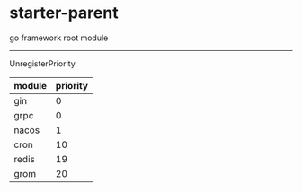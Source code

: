 # starter-parent

go framework root module

---

UnregisterPriority

 module | priority 
--------|----------
 gin    | 0        
 grpc   | 0        
 nacos  | 1        
 cron   | 10       
 redis  | 19       
 grom   | 20       
